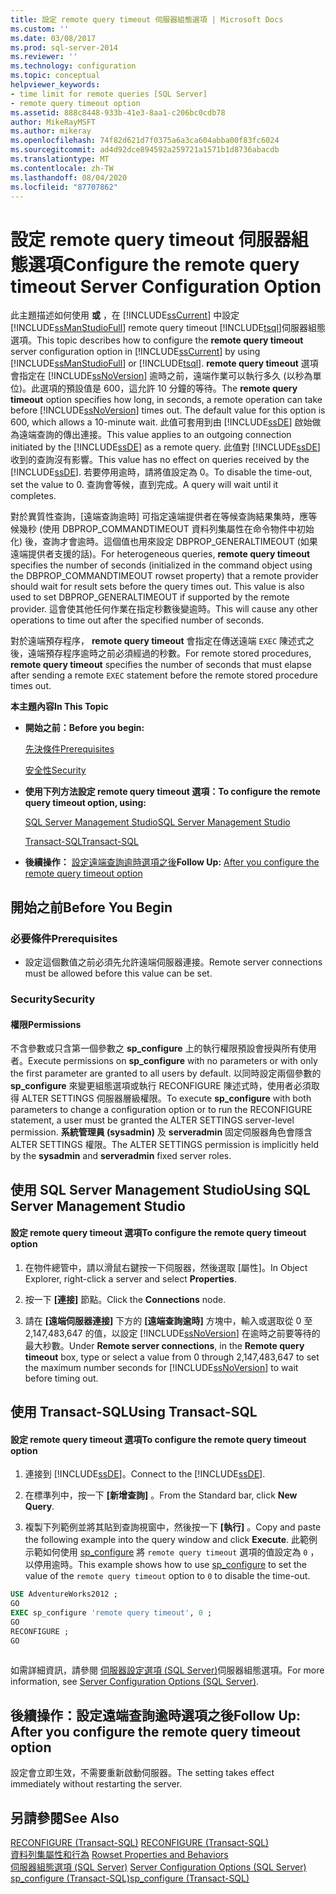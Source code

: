 ```yaml
---
title: 設定 remote query timeout 伺服器組態選項 | Microsoft Docs
ms.custom: ''
ms.date: 03/08/2017
ms.prod: sql-server-2014
ms.reviewer: ''
ms.technology: configuration
ms.topic: conceptual
helpviewer_keywords:
- time limit for remote queries [SQL Server]
- remote query timeout option
ms.assetid: 888c8448-933b-41e3-8aa1-c206bc0cdb78
author: MikeRayMSFT
ms.author: mikeray
ms.openlocfilehash: 74f82d621d7f0375a6a3ca604abba00f83fc6024
ms.sourcegitcommit: ad4d92dce894592a259721a1571b1d8736abacdb
ms.translationtype: MT
ms.contentlocale: zh-TW
ms.lasthandoff: 08/04/2020
ms.locfileid: "87707862"
---
```

# <a name="configure-the-remote-query-timeout-server-configuration-option"></a><span data-ttu-id="9bc5c-102">設定 remote query timeout 伺服器組態選項</span><span class="sxs-lookup"><span data-stu-id="9bc5c-102">Configure the remote query timeout Server Configuration Option</span></span>
  <span data-ttu-id="9bc5c-103">此主題描述如何使用 **或** ，在 [!INCLUDE[ssCurrent](../../includes/sscurrent-md.md)] 中設定 [!INCLUDE[ssManStudioFull](../../includes/ssmanstudiofull-md.md)] remote query timeout [!INCLUDE[tsql](../../includes/tsql-md.md)]伺服器組態選項。</span><span class="sxs-lookup"><span data-stu-id="9bc5c-103">This topic describes how to configure the **remote query timeout** server configuration option in [!INCLUDE[ssCurrent](../../includes/sscurrent-md.md)] by using [!INCLUDE[ssManStudioFull](../../includes/ssmanstudiofull-md.md)] or [!INCLUDE[tsql](../../includes/tsql-md.md)].</span></span> <span data-ttu-id="9bc5c-104">**remote query timeout** 選項會指定在 [!INCLUDE[ssNoVersion](../../includes/ssnoversion-md.md)] 逾時之前，遠端作業可以執行多久 (以秒為單位)。此選項的預設值是 600，這允許 10 分鐘的等待。</span><span class="sxs-lookup"><span data-stu-id="9bc5c-104">The **remote query timeout** option specifies how long, in seconds, a remote operation can take before [!INCLUDE[ssNoVersion](../../includes/ssnoversion-md.md)] times out. The default value for this option is 600, which allows a 10-minute wait.</span></span> <span data-ttu-id="9bc5c-105">此值可套用到由 [!INCLUDE[ssDE](../../includes/ssde-md.md)] 啟始做為遠端查詢的傳出連接。</span><span class="sxs-lookup"><span data-stu-id="9bc5c-105">This value applies to an outgoing connection initiated by the [!INCLUDE[ssDE](../../includes/ssde-md.md)] as a remote query.</span></span> <span data-ttu-id="9bc5c-106">此值對 [!INCLUDE[ssDE](../../includes/ssde-md.md)]收到的查詢沒有影響。</span><span class="sxs-lookup"><span data-stu-id="9bc5c-106">This value has no effect on queries received by the [!INCLUDE[ssDE](../../includes/ssde-md.md)].</span></span> <span data-ttu-id="9bc5c-107">若要停用逾時，請將值設定為 0。</span><span class="sxs-lookup"><span data-stu-id="9bc5c-107">To disable the time-out, set the value to 0.</span></span> <span data-ttu-id="9bc5c-108">查詢會等候，直到完成。</span><span class="sxs-lookup"><span data-stu-id="9bc5c-108">A query will wait until it completes.</span></span>  
  
 <span data-ttu-id="9bc5c-109">對於異質性查詢，[遠端查詢逾時] 可指定遠端提供者在等候查詢結果集時，應等候幾秒 (使用 DBPROP_COMMANDTIMEOUT 資料列集屬性在命令物件中初始化) 後，查詢才會逾時。這個值也用來設定 DBPROP_GENERALTIMEOUT (如果遠端提供者支援的話)。</span><span class="sxs-lookup"><span data-stu-id="9bc5c-109">For heterogeneous queries, **remote query timeout** specifies the number of seconds (initialized in the command object using the DBPROP_COMMANDTIMEOUT rowset property) that a remote provider should wait for result sets before the query times out. This value is also used to set DBPROP_GENERALTIMEOUT if supported by the remote provider.</span></span> <span data-ttu-id="9bc5c-110">這會使其他任何作業在指定秒數後變逾時。</span><span class="sxs-lookup"><span data-stu-id="9bc5c-110">This will cause any other operations to time out after the specified number of seconds.</span></span>  
  
 <span data-ttu-id="9bc5c-111">對於遠端預存程序， **remote query timeout** 會指定在傳送遠端 `EXEC` 陳述式之後，遠端預存程序逾時之前必須經過的秒數。</span><span class="sxs-lookup"><span data-stu-id="9bc5c-111">For remote stored procedures, **remote query timeout** specifies the number of seconds that must elapse after sending a remote `EXEC` statement before the remote stored procedure times out.</span></span>  
  
 <span data-ttu-id="9bc5c-112">**本主題內容**</span><span class="sxs-lookup"><span data-stu-id="9bc5c-112">**In This Topic**</span></span>  
  
-   <span data-ttu-id="9bc5c-113">**開始之前：**</span><span class="sxs-lookup"><span data-stu-id="9bc5c-113">**Before you begin:**</span></span>  
  
     [<span data-ttu-id="9bc5c-114">先決條件</span><span class="sxs-lookup"><span data-stu-id="9bc5c-114">Prerequisites</span></span>](#Prerequisites)  
  
     [<span data-ttu-id="9bc5c-115">安全性</span><span class="sxs-lookup"><span data-stu-id="9bc5c-115">Security</span></span>](#Security)  
  
-   <span data-ttu-id="9bc5c-116">**使用下列方法設定 remote query timeout 選項：**</span><span class="sxs-lookup"><span data-stu-id="9bc5c-116">**To configure the remote query timeout option, using:**</span></span>  
  
     [<span data-ttu-id="9bc5c-117">SQL Server Management Studio</span><span class="sxs-lookup"><span data-stu-id="9bc5c-117">SQL Server Management Studio</span></span>](#SSMSProcedure)  
  
     [<span data-ttu-id="9bc5c-118">Transact-SQL</span><span class="sxs-lookup"><span data-stu-id="9bc5c-118">Transact-SQL</span></span>](#TsqlProcedure)  
  
-   <span data-ttu-id="9bc5c-119">**後續操作：** [設定遠端查詢逾時選項之後](#FollowUp)</span><span class="sxs-lookup"><span data-stu-id="9bc5c-119">**Follow Up:**  [After you configure the remote query timeout option](#FollowUp)</span></span>  
  
##  <a name="before-you-begin"></a><a name="BeforeYouBegin"></a> <span data-ttu-id="9bc5c-120">開始之前</span><span class="sxs-lookup"><span data-stu-id="9bc5c-120">Before You Begin</span></span>  
  
###  <a name="prerequisites"></a><a name="Prerequisites"></a> <span data-ttu-id="9bc5c-121">必要條件</span><span class="sxs-lookup"><span data-stu-id="9bc5c-121">Prerequisites</span></span>  
  
-   <span data-ttu-id="9bc5c-122">設定這個數值之前必須先允許遠端伺服器連接。</span><span class="sxs-lookup"><span data-stu-id="9bc5c-122">Remote server connections must be allowed before this value can be set.</span></span>  
  
###  <a name="security"></a><a name="Security"></a> <span data-ttu-id="9bc5c-123">Security</span><span class="sxs-lookup"><span data-stu-id="9bc5c-123">Security</span></span>  
  
####  <a name="permissions"></a><a name="Permissions"></a> <span data-ttu-id="9bc5c-124">權限</span><span class="sxs-lookup"><span data-stu-id="9bc5c-124">Permissions</span></span>  
 <span data-ttu-id="9bc5c-125">不含參數或只含第一個參數之 **sp_configure** 上的執行權限預設會授與所有使用者。</span><span class="sxs-lookup"><span data-stu-id="9bc5c-125">Execute permissions on **sp_configure** with no parameters or with only the first parameter are granted to all users by default.</span></span> <span data-ttu-id="9bc5c-126">以同時設定兩個參數的 **sp_configure** 來變更組態選項或執行 RECONFIGURE 陳述式時，使用者必須取得 ALTER SETTINGS 伺服器層級權限。</span><span class="sxs-lookup"><span data-stu-id="9bc5c-126">To execute **sp_configure** with both parameters to change a configuration option or to run the RECONFIGURE statement, a user must be granted the ALTER SETTINGS server-level permission.</span></span> <span data-ttu-id="9bc5c-127">**系統管理員 (sysadmin)** 及 **serveradmin** 固定伺服器角色會隱含 ALTER SETTINGS 權限。</span><span class="sxs-lookup"><span data-stu-id="9bc5c-127">The ALTER SETTINGS permission is implicitly held by the **sysadmin** and **serveradmin** fixed server roles.</span></span>  
  
##  <a name="using-sql-server-management-studio"></a><a name="SSMSProcedure"></a> <span data-ttu-id="9bc5c-128">使用 SQL Server Management Studio</span><span class="sxs-lookup"><span data-stu-id="9bc5c-128">Using SQL Server Management Studio</span></span>  
  
#### <a name="to-configure-the-remote-query-timeout-option"></a><span data-ttu-id="9bc5c-129">設定 remote query timeout 選項</span><span class="sxs-lookup"><span data-stu-id="9bc5c-129">To configure the remote query timeout option</span></span>  
  
1.  <span data-ttu-id="9bc5c-130">在物件總管中，請以滑鼠右鍵按一下伺服器，然後選取 [屬性]。</span><span class="sxs-lookup"><span data-stu-id="9bc5c-130">In Object Explorer, right-click a server and select **Properties**.</span></span>  
  
2.  <span data-ttu-id="9bc5c-131">按一下 **[連接]** 節點。</span><span class="sxs-lookup"><span data-stu-id="9bc5c-131">Click the **Connections** node.</span></span>  
  
3.  <span data-ttu-id="9bc5c-132">請在 **[遠端伺服器連接]** 下方的 **[遠端查詢逾時]** 方塊中，輸入或選取從 0 至 2,147,483,647 的值，以設定 [!INCLUDE[ssNoVersion](../../includes/ssnoversion-md.md)] 在逾時之前要等待的最大秒數。</span><span class="sxs-lookup"><span data-stu-id="9bc5c-132">Under **Remote server connections**, in the **Remote query timeout** box, type or select a value from 0 through 2,147,483,647 to set the maximum number seconds for [!INCLUDE[ssNoVersion](../../includes/ssnoversion-md.md)] to wait before timing out.</span></span>  
  
##  <a name="using-transact-sql"></a><a name="TsqlProcedure"></a> <span data-ttu-id="9bc5c-133">使用 Transact-SQL</span><span class="sxs-lookup"><span data-stu-id="9bc5c-133">Using Transact-SQL</span></span>  
  
#### <a name="to-configure-the-remote-query-timeout-option"></a><span data-ttu-id="9bc5c-134">設定 remote query timeout 選項</span><span class="sxs-lookup"><span data-stu-id="9bc5c-134">To configure the remote query timeout option</span></span>  
  
1.  <span data-ttu-id="9bc5c-135">連接到 [!INCLUDE[ssDE](../../includes/ssde-md.md)]。</span><span class="sxs-lookup"><span data-stu-id="9bc5c-135">Connect to the [!INCLUDE[ssDE](../../includes/ssde-md.md)].</span></span>  
  
2.  <span data-ttu-id="9bc5c-136">在標準列中，按一下 **[新增查詢]** 。</span><span class="sxs-lookup"><span data-stu-id="9bc5c-136">From the Standard bar, click **New Query**.</span></span>  
  
3.  <span data-ttu-id="9bc5c-137">複製下列範例並將其貼到查詢視窗中，然後按一下 **[執行]** 。</span><span class="sxs-lookup"><span data-stu-id="9bc5c-137">Copy and paste the following example into the query window and click **Execute**.</span></span> <span data-ttu-id="9bc5c-138">此範例示範如何使用 [sp_configure](/sql/relational-databases/system-stored-procedures/sp-configure-transact-sql) 將 `remote query timeout` 選項的值設定為 `0` ，以停用逾時。</span><span class="sxs-lookup"><span data-stu-id="9bc5c-138">This example shows how to use [sp_configure](/sql/relational-databases/system-stored-procedures/sp-configure-transact-sql) to set the value of the `remote query timeout` option to `0` to disable the time-out.</span></span>  
  
```sql  
USE AdventureWorks2012 ;  
GO  
EXEC sp_configure 'remote query timeout', 0 ;  
GO  
RECONFIGURE ;  
GO  
  
```  
  
 <span data-ttu-id="9bc5c-139">如需詳細資訊，請參閱 [伺服器設定選項 &#40;SQL Server&#41;](server-configuration-options-sql-server.md)伺服器組態選項。</span><span class="sxs-lookup"><span data-stu-id="9bc5c-139">For more information, see [Server Configuration Options &#40;SQL Server&#41;](server-configuration-options-sql-server.md).</span></span>  
  
##  <a name="follow-up-after-you-configure-the-remote-query-timeout-option"></a><a name="FollowUp"></a> <span data-ttu-id="9bc5c-140">後續操作：設定遠端查詢逾時選項之後</span><span class="sxs-lookup"><span data-stu-id="9bc5c-140">Follow Up: After you configure the remote query timeout option</span></span>  
 <span data-ttu-id="9bc5c-141">設定會立即生效，不需要重新啟動伺服器。</span><span class="sxs-lookup"><span data-stu-id="9bc5c-141">The setting takes effect immediately without restarting the server.</span></span>  
  
## <a name="see-also"></a><span data-ttu-id="9bc5c-142">另請參閱</span><span class="sxs-lookup"><span data-stu-id="9bc5c-142">See Also</span></span>  
 <span data-ttu-id="9bc5c-143">[RECONFIGURE &#40;Transact-SQL&#41;](/sql/t-sql/language-elements/reconfigure-transact-sql) </span><span class="sxs-lookup"><span data-stu-id="9bc5c-143">[RECONFIGURE &#40;Transact-SQL&#41;](/sql/t-sql/language-elements/reconfigure-transact-sql) </span></span>  
 <span data-ttu-id="9bc5c-144">[資料列集屬性和行為](../../relational-databases/native-client-ole-db-rowsets/rowset-properties-and-behaviors.md) </span><span class="sxs-lookup"><span data-stu-id="9bc5c-144">[Rowset Properties and Behaviors](../../relational-databases/native-client-ole-db-rowsets/rowset-properties-and-behaviors.md) </span></span>  
 <span data-ttu-id="9bc5c-145">[伺服器組態選項 &#40;SQL Server&#41;](server-configuration-options-sql-server.md) </span><span class="sxs-lookup"><span data-stu-id="9bc5c-145">[Server Configuration Options &#40;SQL Server&#41;](server-configuration-options-sql-server.md) </span></span>  
 [<span data-ttu-id="9bc5c-146">sp_configure &#40;Transact-SQL&#41;</span><span class="sxs-lookup"><span data-stu-id="9bc5c-146">sp_configure &#40;Transact-SQL&#41;</span></span>](/sql/relational-databases/system-stored-procedures/sp-configure-transact-sql)  
  
  

